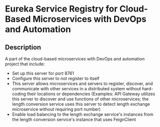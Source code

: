 # Eureka Service Registry for Cloud-Based Microservices with DevOps and Automation

## Description
A part of the cloud-based microservices with DevOps and automation project that include:
* Set up this server for port 8761
* Configure this server to not register to itself
* This server allows microservices and servers to register, discover, and communicate with other services in a distributed system without hard-coding their locations or dependencies (Examples: API Gateway utilizes this server to discover and use functions of other microservices; the length conversion service uses this server to detect length exchange microservice without requiring port number)
* Enable load balancing to the length exchange service's instances from the length conversion service's instance that uses FeignClient
